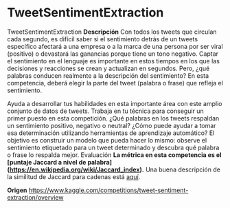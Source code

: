 # TweetSentimentExtraction
TweetSentimentExtraction
**Descripción**
Con todos los tweets que circulan cada segundo, es difícil saber si el sentimiento detrás de un tweets específico afectará a una empresa o a la marca de una persona por ser viral (positivo) o devastará las ganancias porque tiene un tono negativo. Captar el sentimiento en el lenguaje es importante en estos tiempos en los que las decisiones y reacciones se crean y actualizan en segundos. Pero, ¿qué palabras conducen realmente a la descripción del sentimiento? En esta competencia, deberá elegir la parte del tweet (palabra o frase) que refleja el sentimiento.

Ayuda a desarrollar tus habilidades en esta importante área con este amplio conjunto de datos de tweets. Trabaja en tu técnica para conseguir un primer puesto en esta competición. ¿Qué palabras en los tweets respaldan un sentimiento positivo, negativo o neutral? ¿Cómo puede ayudar a tomar esa determinación utilizando herramientas de aprendizaje automático?
El objetivo es construir un modelo que pueda hacer lo mismo: observe el sentimiento etiquetado para un tweet determinado y descubra qué palabra o frase lo respalda mejor.
Evaluación
**La métrica en esta competencia es el [puntaje Jaccard a nivel de palabra] (https://en.wikipedia.org/wiki/Jaccard_index).** Una buena descripción de la similitud de Jaccard para cadenas está [aquí](https://towardsdatascience.com/overview-of-text-similarity-metrics-3397c4601f50).

**Origen**
https://www.kaggle.com/competitions/tweet-sentiment-extraction/overview
